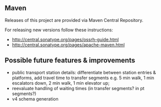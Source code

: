 ## Maven

Releases of this project are provided via Maven Central Repository.

For releasing new versions follow these instructions:
- http://central.sonatype.org/pages/ossrh-guide.html
- http://central.sonatype.org/pages/apache-maven.html

## Possible future features & improvements 
- public transport station details: differentiate between station entries & platforms, add travel time to transfer segments e.g. 5 min walk, 1 min escalators down, 2 min walk, 1 min elevator up;
- reevaluate handling of waiting times (in transfer segments? in pt segments?)
- v4 schema generation